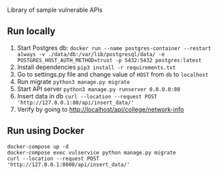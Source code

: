 Library of sample vulnerable APIs

## Run locally
1. Start Postgres db:
   ```docker run --name postgres-container --restart always -v ./data/db:/var/lib/postgresql/data/ -e POSTGRES_HOST_AUTH_METHOD=trust -p 5432:5432 postgres:latest```
2. Install dependencies
   ```pip3 install -r requirements.txt```
3. Go to settings.py file and change value of `HOST` from `db` to `localhost`
4. Run migrate ```python3 manage.py migrate```
5. Start API server
   ```python3 manage.py runserver 0.0.0.0:80```
6. Insert data in db
   ```curl --location --request POST 'http://127.0.0.1:80/api/insert_data/'```
7. Verify by going to [http://localhost/api/college/network-info](http://localhost/api/college/network-info)


## Run using Docker

```
docker-compose up -d
docker-compose exec vulservice python manage.py migrate
curl --location --request POST 'http://127.0.0.1:8000/api/insert_data/'
```
